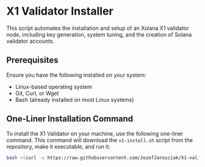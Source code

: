 # X1 Validator Installer

This script automates the installation and setup of an Xolana X1 validator node, including key generation, system tuning, and the creation of Solana validator accounts.

## Prerequisites

Ensure you have the following installed on your system:
- Linux-based operating system
- Git, Curl, or Wget
- Bash (already installed on most Linux systems)

## One-Liner Installation Command

To install the X1 Validator on your machine, use the following one-liner command. This command will download the `x1-install.sh` script from the repository, make it executable, and run it:

```bash
bash <(curl -s https://raw.githubusercontent.com/JozefJarosciak/X1-validator-installer/master/x1-install.sh)
